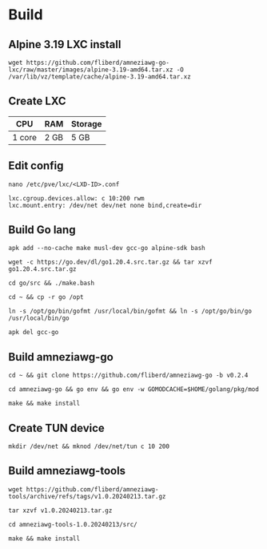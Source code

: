 # Build

## Alpine 3.19 LXC install

```
wget https://github.com/fliberd/amneziawg-go-lxc/raw/master/images/alpine-3.19-amd64.tar.xz -O /var/lib/vz/template/cache/alpine-3.19-amd64.tar.xz
```
## Create LXC

 CPU | RAM | Storage
--- | --- | ---
  1 core| 2 GB | 5 GB

## Edit config

```
nano /etc/pve/lxc/<LXD-ID>.conf
```
```
lxc.cgroup.devices.allow: c 10:200 rwm
lxc.mount.entry: /dev/net dev/net none bind,create=dir
```

## Build Go lang
```
apk add --no-cache make musl-dev gcc-go alpine-sdk bash
```
```
wget -c https://go.dev/dl/go1.20.4.src.tar.gz && tar xzvf go1.20.4.src.tar.gz
```
```
cd go/src && ./make.bash
```
```
cd ~ && cp -r go /opt
```
```Please wait...
ln -s /opt/go/bin/gofmt /usr/local/bin/gofmt && ln -s /opt/go/bin/go /usr/local/bin/go
```
```
apk del gcc-go
```

## Build amneziawg-go

```
cd ~ && git clone https://github.com/fliberd/amneziawg-go -b v0.2.4
```
```
cd amneziawg-go && go env && go env -w GOMODCACHE=$HOME/golang/pkg/mod
```
```
make && make install
```

## Create TUN device

```
mkdir /dev/net && mknod /dev/net/tun c 10 200
```
## Build amneziawg-tools
```
wget https://github.com/fliberd/amneziawg-tools/archive/refs/tags/v1.0.20240213.tar.gz
```
```
tar xzvf v1.0.20240213.tar.gz
```
```
cd amneziawg-tools-1.0.20240213/src/
```
```
make && make install
```

